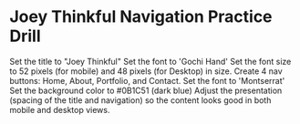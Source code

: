 
# Joey Thinkful Navigation Practice Drill

Set the title to "Joey Thinkful"
Set the font to 'Gochi Hand'
Set the font size to 52 pixels (for mobile) and 48 pixels (for Desktop) in size.
Create 4 nav buttons: Home, About, Portfolio, and Contact.
Set the font to 'Montserrat'
Set the background color to #0B1C51 (dark blue)
Adjust the presentation (spacing of the title and navigation) so the content looks good in both mobile and desktop views.